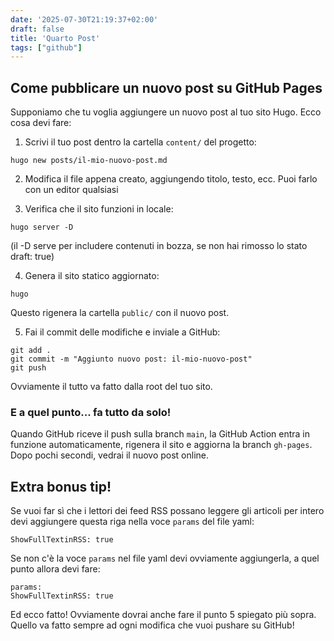 ```yaml
---
date: '2025-07-30T21:19:37+02:00'
draft: false
title: 'Quarto Post'
tags: ["github"]
---
```


## Come pubblicare un nuovo post su GitHub Pages

Supponiamo che tu voglia aggiungere un nuovo post al tuo sito Hugo. Ecco cosa devi fare:

1. Scrivi il tuo post dentro la cartella `content/` del progetto:

```
hugo new posts/il-mio-nuovo-post.md
```

2. Modifica il file appena creato, aggiungendo titolo, testo, ecc. Puoi farlo con un editor qualsiasi

3. Verifica che il sito funzioni in locale:

```
hugo server -D
```
(il -D serve per includere contenuti in bozza, se non hai rimosso lo stato draft: true)

4. Genera il sito statico aggiornato:

```
hugo
```

Questo rigenera la cartella `public/` con il nuovo post.

5. Fai il commit delle modifiche e inviale a GitHub:

```
git add .
git commit -m "Aggiunto nuovo post: il-mio-nuovo-post"
git push
```
Ovviamente il tutto va fatto dalla root del tuo sito.

### E a quel punto... fa tutto da solo!

Quando GitHub riceve il push sulla branch `main`, la GitHub Action entra in funzione automaticamente, rigenera il sito e aggiorna la branch `gh-pages`. Dopo pochi secondi, vedrai il nuovo post online.

## Extra bonus tip!

Se vuoi far sì che i lettori dei feed RSS possano leggere gli articoli per intero devi aggiungere questa riga nella voce `params` del file yaml:

```
ShowFullTextinRSS: true
```

Se non c'è la voce `params` nel file yaml devi ovviamente aggiungerla, a quel punto allora devi fare:

```
params:
ShowFullTextinRSS: true
```
Ed ecco fatto! Ovviamente dovrai anche fare il punto 5 spiegato più sopra. Quello va fatto sempre ad ogni modifica che vuoi pushare su GitHub!












